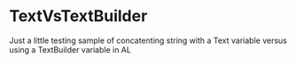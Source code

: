 # TextVsTextBuilder
Just a little testing sample of concatenting string with a Text variable versus using a TextBuilder variable in AL
